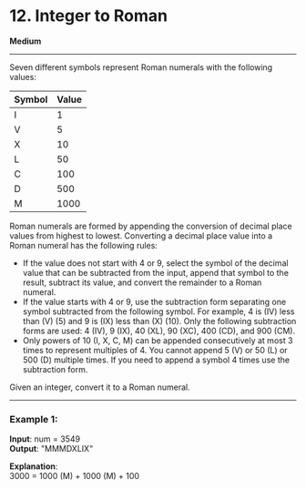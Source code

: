 # 12. Integer to Roman

**Medium**

---

Seven different symbols represent Roman numerals with the following values:

| Symbol | Value |
| ------ | ----- |
| I      | 1     |
| V      | 5     |
| X      | 10    |
| L      | 50    |
| C      | 100   |
| D      | 500   |
| M      | 1000  |

Roman numerals are formed by appending the conversion of decimal place values from highest to lowest. Converting a decimal place value into a Roman numeral has the following rules:

- If the value does not start with 4 or 9, select the symbol of the decimal value that can be subtracted from the input, append that symbol to the result, subtract its value, and convert the remainder to a Roman numeral.
- If the value starts with 4 or 9, use the subtraction form separating one symbol subtracted from the following symbol. For example, 4 is (IV) less than (V) (5) and 9 is (IX) less than (X) (10). Only the following subtraction forms are used: 4 (IV), 9 (IX), 40 (XL), 90 (XC), 400 (CD), and 900 (CM).
- Only powers of 10 (I, X, C, M) can be appended consecutively at most 3 times to represent multiples of 4. You cannot append 5 (V) or 50 (L) or 500 (D) multiple times. If you need to append a symbol 4 times use the subtraction form.

Given an integer, convert it to a Roman numeral.

---

### Example 1:

**Input**: num = 3549  
**Output**: "MMMDXLIX"  

**Explanation**:  
3000 = 1000 (M) + 1000 (M) + 100
